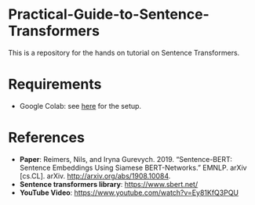 # Practical-Guide-to-Sentence-Transformers

This is a repository for the hands on tutorial on Sentence Transformers. 

# Requirements

- Google Colab: see [here](https://towardsdatascience.com/getting-started-with-google-colab-f2fff97f594c) for the setup. 

# References

- **Paper**: Reimers, Nils, and Iryna Gurevych. 2019. “Sentence-BERT: Sentence Embeddings 
Using Siamese BERT-Networks.” EMNLP. arXiv [cs.CL]. arXiv. http://arxiv.org/abs/1908.10084.
- **Sentence transformers library**: https://www.sbert.net/
- **YouTube Video**: https://www.youtube.com/watch?v=Ey81KfQ3PQU
